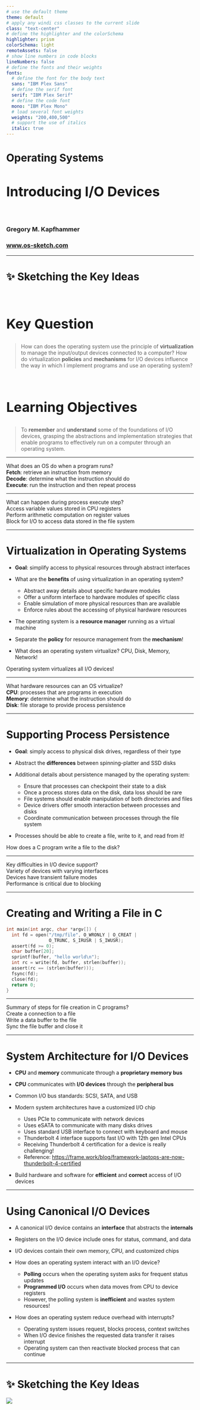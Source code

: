 ```yaml
---
# use the default theme
theme: default
# apply any windi css classes to the current slide
class: "text-center"
# define the highlighter and the colorSchema
highlighter: prism
colorSchema: light
remoteAssets: false
# show line numbers in code blocks
lineNumbers: false
# define the fonts and their weights
fonts:
  # define the font for the body text
  sans: "IBM Plex Sans"
  # define the serif font
  serif: "IBM Plex Serif"
  # define the code font
  mono: "IBM Plex Mono"
  # load several font weights
  weights: "200,400,500"
  # support the use of italics
  italic: true
---
```


[//]: # "Slide Start {{{"

# Operating Systems

## Introducing I/O Devices

<div class="container my-5">
  &nbsp;
</div>

### Gregory M. Kapfhammer

### www.os-sketch.com

[//]: # "Slide End }}}"

---

[//]: # "Slide Start {{{"

# ✨ Sketching the Key Ideas

<style>
  h1 {
    @apply mb-0 -mt-1;
  }
  h2 {
    font-size: 36px;
    @apply text-red-600 mb-4;
  }
</style>

<br>

<div v-click>

## Key Question

> How can does the operating system use the principle of **virtualization** to
> manage the input/output devices connected to a computer? How do
> virtualization **policies** and **mechanisms** for I/O devices influence the
> way in which I implement programs and use an operating system?

</div>

<br>

<div v-click>

## Learning Objectives

> To **remember** and **understand** some of the foundations of I/O devices,
> grasping the abstractions and implementation strategies that enable programs
> to effectively run on a computer through an operating system.

</div>

[//]: # "Slide End }}}"

---

[//]: # "Slide Start {{{"

<div class="flex row">

<div class="text-7xl text-red-600 font-bold mt-5 ml-4 mb-4">
What does an OS do when a program runs?
</div>

</div>

<div v-click>

<div class="flex row">

<mdi-tooltip-check class="text-6xl ml-8 mt-6 text-blue-600" />

<div class="text-3xl font-bold mt-10 ml-4">
<b>Fetch</b>: retrieve an instruction from memory
</div>

</div>

</div>

<div v-click>

<div class="flex row">

<mdi-tooltip-check class="text-6xl ml-8 mt-6 text-blue-600" />

<div class="text-3xl font-bold mt-10 ml-4">
<b>Decode</b>: determine what the instruction should do
</div>

</div>

</div>

<div v-click>

<div class="flex row">

<mdi-tooltip-check class="text-6xl ml-8 mt-6 text-blue-600" />

<div class="text-3xl font-bold mt-10 ml-4">
<b>Execute</b>: run the instruction and then repeat process
</div>

</div>

</div>

[//]: # "Slide End }}}"

---

[//]: # "Slide Start {{{"

<div class="flex row">

<div class="text-7xl text-red-600 font-bold mt-5 ml-4 mb-4">
What can happen during process execute step?
</div>

</div>

<div v-click>

<div class="flex row">

<uim-rocket class="text-6xl ml-8 mt-6 text-blue-600" />

<div class="text-3xl font-bold mt-10 ml-4">
Access variable values stored in CPU registers
</div>

</div>

</div>

<div v-click>

<div class="flex row">

<uim-rocket class="text-6xl ml-8 mt-6 text-blue-600" />

<div class="text-3xl font-bold mt-10 ml-4">
Perform arithmetic computation on register values
</div>

</div>

</div>

<div v-click>

<div class="flex row">

<uim-rocket class="text-6xl ml-8 mt-6 text-blue-600" />

<div class="text-3xl font-bold mt-10 ml-4">
Block for I/O to access data stored in the file system
</div>

</div>

</div>

[//]: # "Slide End }}}"


---

[//]: # "Slide Start {{{"

# Virtualization in Operating Systems

<v-clicks>

- **Goal**: simplify access to physical resources through abstract interfaces

- What are the **benefits** of using virtualization in an operating system?

  - Abstract away details about specific hardware modules
  - Offer a uniform interface to hardware modules of specific class
  - Enable simulation of more physical resources than are available
  - Enforce rules about the accessing of physical hardware resources

- The operating system is a **resource manager** running as a virtual machine

- Separate the **policy** for resource management from the **mechanism**!

- What does an operating system virtualize? CPU, Disk, Memory, Network!

<div class="flex row">

<mdi-diamond class="text-6xl ml-4 mt-0 text-blue-600" />

<div class="text-4xl text-true-gray-700 font-bold mt-4 ml-4">
Operating system virtualizes all I/O devices!
</div>

</div>

</v-clicks>

[//]: # "Slide End }}}"

---

[//]: # "Slide Start {{{"

<div class="flex row">

<div class="text-7xl text-red-600 font-bold mt-5 ml-4 mb-4">
What hardware resources can an OS virtualize?
</div>

</div>

<div v-click>

<div class="flex row">

<mdi-tooltip-check class="text-6xl ml-8 mt-6 text-blue-600" />

<div class="text-3xl font-bold mt-10 ml-4">
<b>CPU</b>: processes that are programs in execution
</div>

</div>

</div>

<div v-click>

<div class="flex row">

<mdi-tooltip-check class="text-6xl ml-8 mt-6 text-blue-600" />

<div class="text-3xl font-bold mt-10 ml-4">
<b>Memory</b>: determine what the instruction should do
</div>

</div>

</div>

<div v-click>

<div class="flex row">

<mdi-tooltip-check class="text-6xl ml-8 mt-6 text-blue-600" />

<div class="text-3xl font-bold mt-10 ml-4">
<b>Disk</b>: file storage to provide process persistence
</div>

</div>

</div>

[//]: # "Slide End }}}"

---

[//]: # "Slide Start {{{"

# Supporting Process Persistence

<v-clicks>

- **Goal**: simply access to physical disk drives, regardless of their type

- Abstract the **differences** between spinning-platter and SSD disks

- Additional details about persistence managed by the operating system:

  - Ensure that processes can checkpoint their state to a disk
  - Once a process stores data on the disk, data loss should be rare
  - File systems should enable manipulation of both directories and files
  - Device drivers offer smooth interaction between processes and disks
  - Coordinate communication between processes through the file system

- Processes should be able to create a file, write to it, and read from it!

<div class="flex row">

<mdi-help-box class="text-6xl ml-4 mt-0 text-blue-600" />

<div class="text-4xl text-true-gray-700 font-bold mt-4 ml-4">
How does a C program write a file to the disk?
</div>

</div>

</v-clicks>

[//]: # "Slide End }}}"

---

[//]: # "Slide Start {{{"

<div class="flex row">

<div class="text-7xl text-red-600 font-bold mt-5 ml-4 mb-4">
Key difficulties in I/O device support?
</div>

</div>

<div v-click>

<div class="flex row">

<uim-line-spacing class="text-7xl ml-8 mt-4 text-blue-600" />

<div class="text-4xl font-bold mt-10 ml-4">
Variety of devices with varying interfaces
</div>

</div>

</div>

<div v-click>

<div class="flex row">

<uim-line-spacing class="text-7xl ml-8 mt-4 text-blue-600" />

<div class="text-4xl font-bold mt-10 ml-4">
Devices have transient failure modes
</div>

</div>

</div>

<div v-click>

<div class="flex row">

<uim-line-spacing class="text-7xl ml-8 mt-4 text-blue-600" />

<div class="text-4xl font-bold mt-10 ml-4">
Performance is critical due to blocking
</div>

</div>

</div>

[//]: # "Slide End }}}"

---

[//]: # "Slide Start {{{"

# Creating and Writing a File in C

<div class="-ml-2 -mt-2">

```c {all|1|2-3|4|5-6|7-10|11|all}
int main(int argc, char *argv[]) {
  int fd = open("/tmp/file", O_WRONLY | O_CREAT |
                O_TRUNC, S_IRUSR | S_IWUSR);
  assert(fd >= 0);
  char buffer[20];
  sprintf(buffer, "hello world\n");
  int rc = write(fd, buffer, strlen(buffer));
  assert(rc == (strlen(buffer)));
  fsync(fd);
  close(fd);
  return 0;
}
```

</div>

[//]: # "Slide End }}}"

---

[//]: # "Slide Start {{{"

<div class="flex row">

<div class="text-7xl text-red-600 font-bold mt-5 ml-4 mb-4">
Summary of steps for file creation in C programs?
</div>

</div>

<div v-click>

<div class="flex row">

<uim-line-spacing class="text-7xl ml-8 mt-4 text-blue-600" />

<div class="text-4xl font-bold mt-10 ml-4">
Create a connection to a file
</div>

</div>

</div>

<div v-click>

<div class="flex row">

<uim-line-spacing class="text-7xl ml-8 mt-4 text-blue-600" />

<div class="text-4xl font-bold mt-10 ml-4">
Write a data buffer to the file
</div>

</div>

</div>

<div v-click>

<div class="flex row">

<uim-line-spacing class="text-7xl ml-8 mt-4 text-blue-600" />

<div class="text-4xl font-bold mt-10 ml-4">
Sync the file buffer and close it
</div>

</div>

</div>

[//]: # "Slide End }}}"

---

[//]: # "Slide Start {{{"

# System Architecture for I/O Devices

<v-clicks>

- **CPU** and **memory** communicate through a **proprietary memory bus**

- **CPU** communicates with **I/O devices** through the **peripheral bus**

- Common I/O bus standards: SCSI, SATA, and USB

- Modern system architectures have a customized I/O chip

  - Uses PCIe to communicate with network devices
  - Uses eSATA to communicate with many disks drives
  - Uses standard USB interface to connect with keyboard and mouse
  - Thunderbolt 4 interface supports fast I/O with 12th gen Intel CPUs
  - Receiving Thunderbolt 4 certification for a device is really challenging!
  - Reference: https://frame.work/blog/framework-laptops-are-now-thunderbolt-4-certified

- Build hardware and software for **efficient** and **correct** access of I/O devices

</v-clicks>

[//]: # "Slide End }}}"

---

[//]: # "Slide Start {{{"

# Using Canonical I/O Devices

<v-clicks>

- A canonical I/O device contains an **interface** that abstracts the **internals**

- Registers on the I/O device include ones for status, command, and data

- I/O devices contain their own memory, CPU, and customized chips

- How does an operating system interact with an I/O device?

  - **Polling** occurs when the operating system asks for frequent status updates
  - **Programmed I/O** occurs when data moves from CPU to device registers
  - However, the polling system is **inefficient** and wastes system resources!

- How does an operating system reduce overhead with interrupts?

  - Operating system issues request, blocks process, context switches
  - When I/O device finishes the requested data transfer it raises interrupt
  - Operating system can then reactivate blocked process that can continue

</v-clicks>

[//]: # "Slide End }}}"


---

[//]: # "Slide Start {{{"

# ✨ Sketching the Key Ideas

<img src="/os-sketch-systems-introduction.svg" class="ml-10 mt-8 h-100" />

[//]: # "Slide End }}}"

